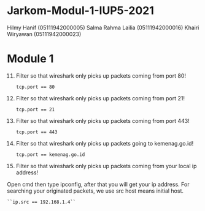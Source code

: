 # Jarkom-Modul-1-IUP5-2021

Hilmy Hanif         (05111942000005)
Salma Rahma Lailia  (05111942000016)
Khairi Wiryawan     (05111942000023)

# Module 1

11. Filter so that wireshark only picks up packets coming from port 80!

    ``tcp.port == 80``
    
13. Filter so that wireshark only picks up packets coming from port 21!

     ``tcp.port == 21``
     
15. Filter so that wireshark only picks up packets coming from port 443!

     ``tcp.port == 443``
     
17. Filter so that wireshark only picks up packets going to kemenag.go.id!

     ``tcp.port == kemenag.go.id``
     
19. Filter so that wireshark only picks up packets coming from your local ip address!

Open cmd then type ipconfig, after that you will get your ip address. For searching your originated packets, we use src host means initial host.

    ``ip.src == 192.168.1.4``
